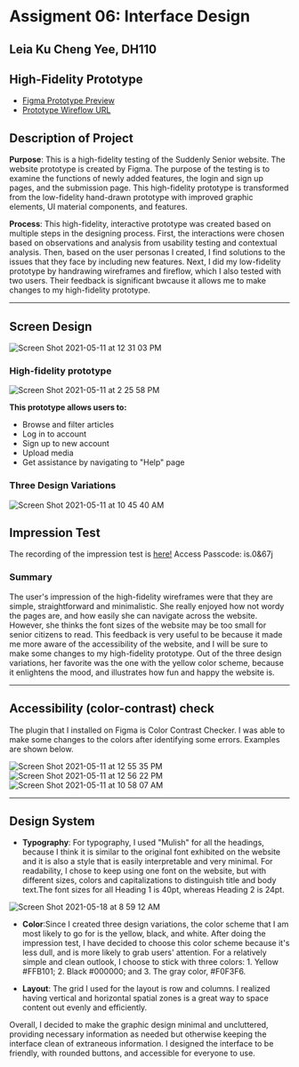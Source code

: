 # Assigment 06: Interface Design
## Leia Ku Cheng Yee, DH110

## High-Fidelity Prototype 
- [Figma Prototype Preview](https://www.figma.com/proto/Y3G4hkQMQed5hWN9jQkwHw/High-fidelity-prototype?page-id=0%3A1&node-id=1%3A301&viewport=2589%2C708%2C0.41518133878707886&scaling=min-zoom)
- [Prototype Wireflow URL](https://www.figma.com/file/Y3G4hkQMQed5hWN9jQkwHw/High-fidelity-prototype)


## Description of Project

**Purpose**: This is a high-fidelity testing of the Suddenly Senior website. The website prototype is created by Figma. The purpose of the testing is to examine the functions of newly added features, the login and sign up pages, and the submission page. This high-fidelity prototype is transformed from the low-fidelity hand-drawn prototype with improved graphic elements, UI material components, and features.

**Process**: This high-fidelity, interactive prototype was created based on multiple steps in the designing process. First, the interactions were chosen based on observations and analysis from usability testing and contextual analysis. Then, based on the user personas I created, I find solutions to the issues that they face by including new features. Next, I did my low-fidelity prototype by handrawing wireframes and fireflow, which I also tested with two users. Their feedback is significant bwcause it allows me to make changes to my high-fidelity prototype.

---

## Screen Design 
![Screen Shot 2021-05-11 at 12 31 03 PM](https://user-images.githubusercontent.com/73958153/117873661-e857d780-b254-11eb-880f-5c4421ee9d21.png)

### High-fidelity prototype
![Screen Shot 2021-05-11 at 2 25 58 PM](https://user-images.githubusercontent.com/73958153/117887006-e4cc4c80-b264-11eb-968e-735b1368c2a2.png)

**This prototype allows users to:**
- Browse and filter articles
- Log in to account 
- Sign up to new account
- Upload media
- Get assistance by navigating to "Help" page

### Three Design Variations 
![Screen Shot 2021-05-11 at 10 45 40 AM](https://user-images.githubusercontent.com/73958153/117874016-57353080-b255-11eb-8077-92852542cff0.png)

## Impression Test 
The recording of the impression test is [here!](https://ucla.zoom.us/rec/share/BNOhTEbnCDlCxx3PesgXKaPHhl9-rg9w6bLYdKId57FM0FsmpKYt8yQb-Rfyg5fb.p-WTRDTSmj_MQ-LL)
Access Passcode: is.0&67j

### Summary
The user's impression of the high-fidelity wireframes were that they are simple, straightforward and minimalistic. She really enjoyed how not wordy the pages are, and how easily she can navigate across the website. However, she thinks the font sizes of the website may be too small for senior citizens to read. This feedback is very useful to be because it made me more aware of the accessibility of the website, and I will be sure to make some changes to my high-fidelity prototype. Out of the three design variations, her favorite was the one with the yellow color scheme, because it enlightens the mood, and illustrates how fun and happy the website is. 

---

## Accessibility (color-contrast) check
The plugin that I installed on Figma is Color Contrast Checker. I was able to make some changes to the colors after identifying some errors. Examples are shown below.

![Screen Shot 2021-05-11 at 12 55 35 PM](https://user-images.githubusercontent.com/73958153/117876551-594cbe80-b258-11eb-95dd-b922d90c4410.png)
![Screen Shot 2021-05-11 at 12 56 22 PM](https://user-images.githubusercontent.com/73958153/117876563-5d78dc00-b258-11eb-868c-d6b83b67f3fb.png)
![Screen Shot 2021-05-11 at 10 58 07 AM](https://user-images.githubusercontent.com/73958153/117876173-e6dbde80-b257-11eb-8a7f-1ee2b14a315a.png)

---

## Design System
- **Typography**: For typography, I used "Mulish" for all the headings, because I think it is similar to the original font exhibited on the website and it is also  a style that is easily interpretable and very minimal.  For readability, I chose to keep using one font on the website, but with different sizes, colors and capitalizations to distinguish title and body text.The font sizes for all Heading 1 is 40pt, whereas Heading 2 is 24pt. 

![Screen Shot 2021-05-18 at 8 59 12 AM](https://user-images.githubusercontent.com/73958153/118655280-62d5a980-b7b7-11eb-9994-b86a1df1bc87.png)

- **Color**:Since I created three design variations, the color scheme that I am most likely to go for is the yellow, black, and white. After doing the impression test, I have decided to choose this color scheme because it's less dull, and is more likely to grab users' attention. For a relatively simple and clean outlook, I choose to stick with three colors: 1. Yellow #FFB101; 2. Black #000000; and 3. The gray color, #F0F3F6. 

- **Layout**: The grid I used for the layout is row and columns. I realized having vertical and horizontal spatial zones is a great way to space content out evenly and efficiently.
 
Overall, I decided to make the graphic design minimal and uncluttered, providing necessary information as needed but otherwise keeping the interface clean of extraneous information. I designed the interface to be friendly, with rounded buttons, and accessible for everyone to use.
